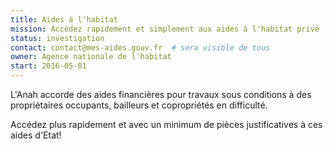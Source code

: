 ```yaml
---
title: Aides à l'habitat
mission: Accédez rapidement et simplement aux aides à l'habitat privé
status: investigation
contact: contact@mes-aides.gouv.fr  # sera visible de tous
owner: Agence nationale de l'habitat
start: 2016-05-01
---
```


L'Anah accorde des aides financières pour travaux sous conditions à des propriétaires occupants, bailleurs et copropriétés en difficulté.

Accédez plus rapidement et avec un minimum de pièces justificatives à ces aides d'Etat!
